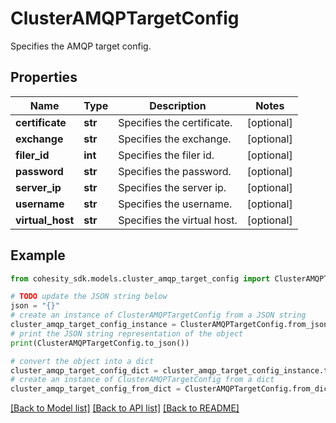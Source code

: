 # ClusterAMQPTargetConfig

Specifies the AMQP target config.

## Properties

Name | Type | Description | Notes
------------ | ------------- | ------------- | -------------
**certificate** | **str** | Specifies the certificate. | [optional] 
**exchange** | **str** | Specifies the exchange. | [optional] 
**filer_id** | **int** | Specifies the filer id. | [optional] 
**password** | **str** | Specifies the password. | [optional] 
**server_ip** | **str** | Specifies the server ip. | [optional] 
**username** | **str** | Specifies the username. | [optional] 
**virtual_host** | **str** | Specifies the virtual host. | [optional] 

## Example

```python
from cohesity_sdk.models.cluster_amqp_target_config import ClusterAMQPTargetConfig

# TODO update the JSON string below
json = "{}"
# create an instance of ClusterAMQPTargetConfig from a JSON string
cluster_amqp_target_config_instance = ClusterAMQPTargetConfig.from_json(json)
# print the JSON string representation of the object
print(ClusterAMQPTargetConfig.to_json())

# convert the object into a dict
cluster_amqp_target_config_dict = cluster_amqp_target_config_instance.to_dict()
# create an instance of ClusterAMQPTargetConfig from a dict
cluster_amqp_target_config_from_dict = ClusterAMQPTargetConfig.from_dict(cluster_amqp_target_config_dict)
```
[[Back to Model list]](../README.md#documentation-for-models) [[Back to API list]](../README.md#documentation-for-api-endpoints) [[Back to README]](../README.md)


